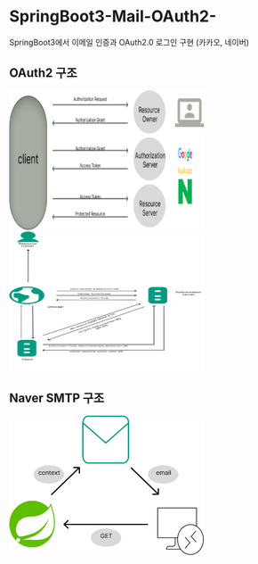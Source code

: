 # SpringBoot3-Mail-OAuth2-
SpringBoot3에서 이메일 인증과 OAuth2.0 로그인 구현 (카카오, 네이버)

## OAuth2 구조
<img src="img/img.png" width="350" height="250">

<img src="img/img_2.png" width="350" height="250">

## Naver SMTP 구조
<img src="img/img_1.png" width="350" height="250">